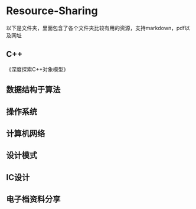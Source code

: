 # Resource-Sharing
以下是文件夹，里面包含了各个文件夹比较有用的资源，支持markdown，pdf以及网址
## C++
《深度探索C++对象模型》

## 数据结构于算法
## 操作系统
## 计算机网络
## 设计模式
## IC设计
## 电子档资料分享



